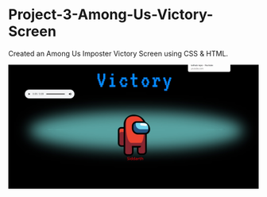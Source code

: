 # Project-3-Among-Us-Victory-Screen
Created an Among Us Imposter Victory Screen using CSS &amp; HTML.

![](1.jpg)
